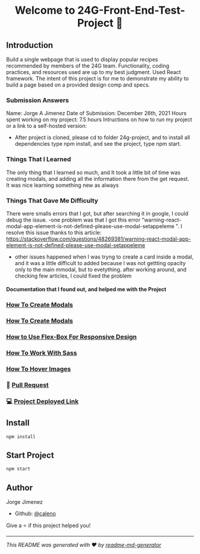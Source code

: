<h1 align="center">Welcome to 24G-Front-End-Test-Project 👋</h1>
<p>
</p>

<h2>Introduction</h2>

<a>Build a single webpage that is used to display popular recipes recommended by members of the 24G team. Functionality, coding practices, and resources used are up to my best judgment. Used React framework. The intent of this project is for me to demonstrate my ability to build a page based on a provided design comp and specs.</a>

<h3>Submission Answers</h3>

<a>Name: Jorge A Jimenez</a>
<a>Date of Submission: December 26th, 2021</a>
<a>Hours spent working on my project: 7.5 hours</a>
<a>Intructions on how to run my project or a link to a self-hosted version:
- After project is cloned, please cd to folder 24g-project, and to install all dependencies type npm install, and see the project, type npm start.
</a>

<h3>Things That I Learned</h3>

<a>
The only thing that I learned so much, and It took a little bit of time was creating modals, and adding all the information there from the get request.  It was nice learning something new as always
</a>

<h3>Things That Gave Me Difficulty</h3>

<a> There were smalls errors that I got, but after searching it in google, I could debug the issue.
-one problem was that I got this error "warning-react-modal-app-element-is-not-defined-please-use-modal-setappeleme
".  I resolve this issue thanks to this article: https://stackoverflow.com/questions/48269381/warning-react-modal-app-element-is-not-defined-please-use-modal-setappeleme
- other issues happened when I was tryng to create a card inside a modal, and it was a little difficult to added because I was not gettting opacity only to the main mmodal, but to evetything.  after working around, and checking few articles, I could fixed the problem</a>

<h4>Documentation that I found out, and helped me with the Project</h4>

### [How To Create Modals](https://codesandbox.io/examples/package/react-modal)
### [How To Create Modals](https://medium.com/tinyso/how-to-create-a-modal-component-in-react-from-basic-to-advanced-a3357a2a716a)
### [How to Use Flex-Box For Responsive Design](https://css-tricks.com/snippets/css/a-guide-to-flexbox/)
### [How To Work With Sass](https://sass-lang.com/guide)
### [How To Hover Images](https://stackoverflow.com/questions/48703510/change-image-on-hover-in-jsx)



### 📄  [Pull Request](https://github.com/Caleno83/24G-Front-End-Test-Project/pull/1)
###  💻  [Project Deployed Link]()


## Install

```sh
npm install
```

## Start Project 

```sh
npm start
```

## Author

Jorge Jimenez

* Github: [@caleno](https://github.com/Caleno83)

Give a ⭐️ if this project helped you!

***
_This README was generated with ❤️ by [readme-md-generator](https://github.com/kefranabg/readme-md-generator)_
